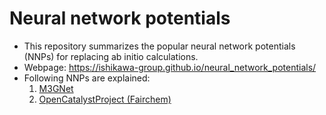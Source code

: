# Neural network potentials
* This repository summarizes the popular neural network potentials (NNPs) for replacing ab initio calculations.
* Webpage: https://ishikawa-group.github.io/neural_network_potentials/
* Following NNPs are explained:
  1. [M3GNet](./m3gnet/README.md)
  2. [OpenCatalystProject (Fairchem)](./ocp/README.md)
